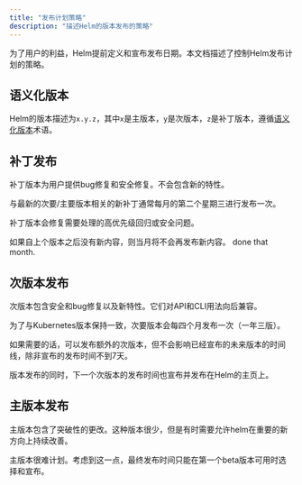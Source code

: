 ```yaml
---
title: "发布计划策略"
description: "描述Helm的版本发布的策略"
---
```


为了用户的利益，Helm提前定义和宣布发布日期。本文档描述了控制Helm发布计划的策略。

## 语义化版本

Helm的版本描述为`x.y.z`，其中`x`是主版本，`y`是次版本，`z`是补丁版本，遵循[语义化版本](https://semver.org/spec/v2.0.0.html)术语。

## 补丁发布

补丁版本为用户提供bug修复和安全修复。不会包含新的特性。

与最新的次要/主要版本相关的新补丁通常每月的第二个星期三进行发布一次。

补丁版本会修复需要处理的高优先级回归或安全问题。

如果自上个版本之后没有新内容，则当月将不会再发布新内容。
done that month.

## 次版本发布

次版本包含安全和bug修复以及新特性。它们对API和CLI用法向后兼容。

为了与Kubernetes版本保持一致，次要版本会每四个月发布一次（一年三版）。

如果需要的话，可以发布额外的次版本，但不会影响已经宣布的未来版本的时间线，除非宣布的发布时间不到7天。

版本发布的同时，下一个次版本的发布时间也宣布并发布在Helm的主页上。

## 主版本发布

主版本包含了突破性的更改。这种版本很少，但是有时需要允许helm在重要的新方向上持续改善。

主版本很难计划。考虑到这一点，最终发布时间只能在第一个beta版本可用时选择和宣布。
